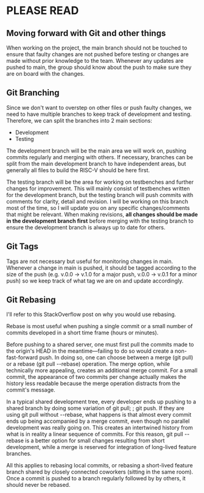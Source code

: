 # PLEASE READ

## Moving forward with Git and other things
When working on the project, the main branch should not be touched to ensure that faulty changes are not pushed before testing or changes are made without prior knowledge to the team. Whenever any updates are pushed to main, the group should know about the push to make sure they are on board with the changes.

## Git Branching
Since we don't want to overstep on other files or push faulty changes, we need to have multiple branches to keep track of development and testing. Therefore, we can split the branches into 2 main sections:

- Development
- Testing

The development branch will be the main area we will work on, pushing commits regularly and merging with others. If necessary, branches can be split from the main development branch to have independent areas, but generally all files to build the RISC-V should be here first.

The testing branch will be the area for working on testbenches and further changes for improvement. This will mainly consist of testbenches written for the development branch, but the testing branch will push commits with comments for clarity, detail and revision. I will be working on this branch most of the time, so I will update you on any specific changes/comments that might be relevant. When making revisions, **all changes should be made in the development branch first** before merging with the testing branch to ensure the development branch is always up to date for others.

## Git Tags
Tags are not necessary but useful for monitoring changes in main. Whenever a change in main is pushed, it should be tagged according to the size of the push (e.g. v.0.0 -> v.1.0 for a major push, v.0.0 -> v.0.1 for a minor push) so we keep track of what tag we are on and update accordingly.

## Git Rebasing
I'll refer to this StackOverflow post on why you would use rebasing.


Rebase is most useful when pushing a single commit or a small number of commits developed in a short time frame (hours or minutes).

Before pushing to a shared server, one must first pull the commits made to the origin's HEAD in the meantime—failing to do so would create a non-fast-forward push. In doing so, one can choose between a merge (git pull) or a rebase (git pull --rebase) operation. The merge option, while technically more appealing, creates an additional merge commit. For a small commit, the appearance of two commits per change actually makes the history less readable because the merge operation distracts from the commit's message.

In a typical shared development tree, every developer ends up pushing to a shared branch by doing some variation of git pull; <resolve conflicts>; git push. If they are using git pull without --rebase, what happens is that almost every commit ends up being accompanied by a merge commit, even though no parallel development was really going on. This creates an intertwined history from what is in reality a linear sequence of commits. For this reason, git pull --rebase is a better option for small changes resulting from short development, while a merge is reserved for integration of long-lived feature branches.

All this applies to rebasing local commits, or rebasing a short-lived feature branch shared by closely connected coworkers (sitting in the same room). Once a commit is pushed to a branch regularly followed by by others, it should never be rebased.

